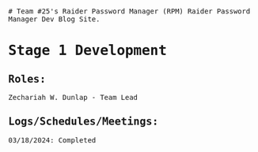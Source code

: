 <samp>
# Team #25's Raider Password Manager (RPM)
Raider Password Manager Dev Blog Site.

# Stage 1 Development

## Roles: 
Zechariah W. Dunlap - Team Lead
  
## Logs/Schedules/Meetings:
03/18/2024: Completed 

</samp>
